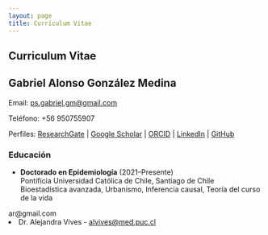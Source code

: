 ```yaml
---
layout: page
title: Curriculum Vitae
---
```


<section id="cv">
  <h1>Curriculum Vitae</h1>
  <h2>Gabriel Alonso González Medina</h2>
  <p>Email: <a href="mailto:ps.gabriel.gm@gmail.com">ps.gabriel.gm@gmail.com</a></p>
  <p>Teléfono: +56 950755907</p>
  <p>
    Perfiles: 
    <a href="https://www.researchgate.net">ResearchGate</a> | 
    <a href="https://scholar.google.com">Google Scholar</a> | 
    <a href="https://orcid.org">ORCID</a> | 
    <a href="https://www.linkedin.com">LinkedIn</a> | 
    <a href="https://github.com">GitHub</a>
  </p>

  <h3>Educación</h3>
  <ul>
    <li>
      <strong>Doctorado en Epidemiología</strong> (2021–Presente)<br>
      Pontificia Universidad Católica de Chile, Santiago de Chile<br>
      Bioestadística avanzada, Urbanismo, Inferencia causal, Teoría del curso de la vida
    </li>
    <!-- Rest of education section -->
  </ul>

  <!-- Rest of your CV content -->
</section>ar@gmail.com</a></li>
    <li>Dr. Alejandra Vives - <a href="mailto:alvives@med.puc.cl">alvives@med.puc.cl</a></li>
  </ul>
</section>


